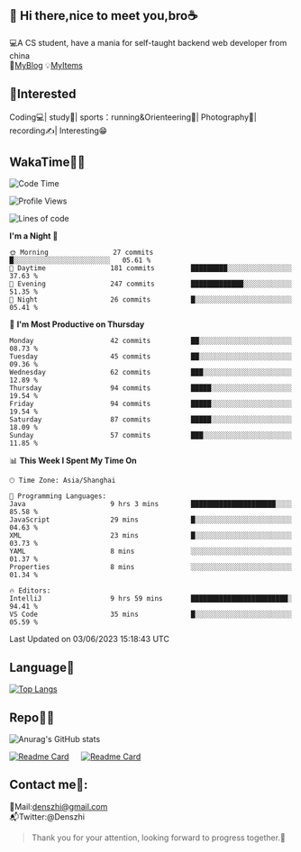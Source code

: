 👋 Hi there,nice to meet you,bro☕
---
💻A CS student, have a mania for self-taught backend web developer from china   
👣[MyBlog](https://github.com/HealUP/MyBlog)
💡[MyItems](https://healup.github.io/)

 <!-- waka-box start -->
 <!-- waka-box end -->
 
🧲**Interested**
--
Coding💻| study📖| sports：running&Orienteering🏃‍| Photography📸| recording✍️| Interesting😁

WakaTime👨‍💻
---
<!--START_SECTION:waka-->
![Code Time](http://img.shields.io/badge/Code%20Time-146%20hrs%2018%20mins-blue)

![Profile Views](http://img.shields.io/badge/Profile%20Views-10-blue)

![Lines of code](https://img.shields.io/badge/From%20Hello%20World%20I%27ve%20Written-166.1%20thousand%20lines%20of%20code-blue)

**I'm a Night 🦉** 

```text
🌞 Morning                27 commits          █░░░░░░░░░░░░░░░░░░░░░░░░   05.61 % 
🌆 Daytime                181 commits         █████████░░░░░░░░░░░░░░░░   37.63 % 
🌃 Evening                247 commits         █████████████░░░░░░░░░░░░   51.35 % 
🌙 Night                  26 commits          █░░░░░░░░░░░░░░░░░░░░░░░░   05.41 % 
```
📅 **I'm Most Productive on Thursday** 

```text
Monday                   42 commits          ██░░░░░░░░░░░░░░░░░░░░░░░   08.73 % 
Tuesday                  45 commits          ██░░░░░░░░░░░░░░░░░░░░░░░   09.36 % 
Wednesday                62 commits          ███░░░░░░░░░░░░░░░░░░░░░░   12.89 % 
Thursday                 94 commits          █████░░░░░░░░░░░░░░░░░░░░   19.54 % 
Friday                   94 commits          █████░░░░░░░░░░░░░░░░░░░░   19.54 % 
Saturday                 87 commits          █████░░░░░░░░░░░░░░░░░░░░   18.09 % 
Sunday                   57 commits          ███░░░░░░░░░░░░░░░░░░░░░░   11.85 % 
```


📊 **This Week I Spent My Time On** 

```text
🕑︎ Time Zone: Asia/Shanghai

💬 Programming Languages: 
Java                     9 hrs 3 mins        █████████████████████░░░░   85.58 % 
JavaScript               29 mins             █░░░░░░░░░░░░░░░░░░░░░░░░   04.63 % 
XML                      23 mins             █░░░░░░░░░░░░░░░░░░░░░░░░   03.73 % 
YAML                     8 mins              ░░░░░░░░░░░░░░░░░░░░░░░░░   01.37 % 
Properties               8 mins              ░░░░░░░░░░░░░░░░░░░░░░░░░   01.34 % 

🔥 Editors: 
IntelliJ                 9 hrs 59 mins       ████████████████████████░   94.41 % 
VS Code                  35 mins             █░░░░░░░░░░░░░░░░░░░░░░░░   05.59 % 
```


 Last Updated on 03/06/2023 15:18:43 UTC
<!--END_SECTION:waka-->

Language🚀
---
[![Top Langs](https://github-readme-stats.vercel.app/api/top-langs/?username=HealUP&layout=compact&hide_border=true)](https://github.com/HealUP)

Repo🧑‍💻
---
![Anurag's GitHub stats](https://github-readme-stats.vercel.app/api?username=HealUP&count_private=true&show_icons=true&theme=gruvbox&hide_border=true) 

[![Readme Card](https://github-readme-stats.vercel.app/api/pin/?username=HealUP&repo=InternetEy&theme=transparent)](https://github.com/HealUP/InternetEy) &emsp;
[![Readme Card](https://github-readme-stats.vercel.app/api/pin/?username=HealUP&repo=CampusExperience&theme=transparent)](https://github.com/HealUP/CampusExperience)


Contact me📱:
---
📮Mail:denszhi@gmail.com  
📬Twitter:@Denszhi  

> Thank you for your attention, looking forward to progress together.🎉
